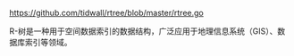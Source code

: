 https://github.com/tidwall/rtree/blob/master/rtree.go

R-树是一种用于空间数据索引的数据结构，广泛应用于地理信息系统（GIS）、数据库索引等领域。
